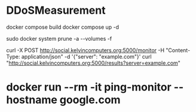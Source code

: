 # DDoSMeasurement

docker compose build
docker compose up -d

sudo docker system prune -a --volumes -f


curl -X POST http://social.kelvincomputers.org:5000/monitor -H "Content-Type: application/json" -d '{"server": "example.com"}'
curl "http://social.kelvincomputers.org:5000/results?server=example.com"



# docker run --rm -it ping-monitor --hostname google.com
